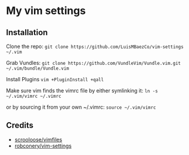 # My vim settings

## Installation

Clone the repo: `git clone https://github.com/LuisMBaezCo/vim-settings ~/.vim`

Grab Vundles: `git clone https://github.com/VundleVim/Vundle.vim.git ~/.vim/bundle/Vundle.vim`

Install Plugins `vim +PluginInstall +qall`

Make sure vim finds the vimrc file by either symlinking it: `ln -s ~/.vim/vimrc ~/.vimrc`

or by sourcing it from your own ~/.vimrc: `source ~/.vim/vimrc`

## Credits
* [scrooloose/vimfiles](https://github.com/scrooloose/vimfiles)
* [robconery/vim-settings](https://github.com/robconery/vim-settings)
